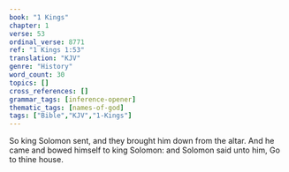 ```yaml
---
book: "1 Kings"
chapter: 1
verse: 53
ordinal_verse: 8771
ref: "1 Kings 1:53"
translation: "KJV"
genre: "History"
word_count: 30
topics: []
cross_references: []
grammar_tags: [inference-opener]
thematic_tags: [names-of-god]
tags: ["Bible","KJV","1-Kings"]
---
```

So king Solomon sent, and they brought him down from the altar. And he came and bowed himself to king Solomon: and Solomon said unto him, Go to thine house.
